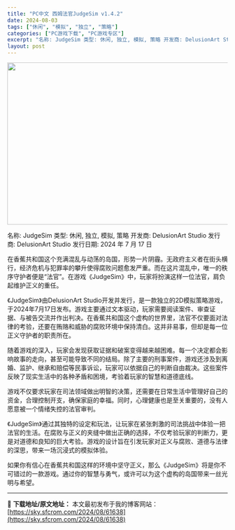 ```yaml
---
title: "PC中文 西姆法官JudgeSim v1.4.2"
date: 2024-08-03
tags: ["休闲", "模拟", "独立", "策略"]
categories: ["PC游戏下载", "PC游戏专区"]
excerpt: "名称: JudgeSim 类型: 休闲, 独立, 模拟, 策略 开发商: DelusionArt Studio 发行商: DelusionArt Studio 发行日期: 2024 年 7 月 17 日 在香蕉共和国这个充满混乱与动荡的岛国，形势一片阴霾。无政府主义者在街头横行，经济危机与犯罪率的攀&hellip;"
layout: post
---
```


<img class="aligncenter size-full wp-image-61639" src="https://sky.sfcrom.com/wp-content/uploads/2024/08/202408031034568.webp" alt="" width="660" height="370" />

名称: JudgeSim
类型: 休闲, 独立, 模拟, 策略
开发商: DelusionArt Studio
发行商: DelusionArt Studio
发行日期: 2024 年 7 月 17 日

在香蕉共和国这个充满混乱与动荡的岛国，形势一片阴霾。无政府主义者在街头横行，经济危机与犯罪率的攀升使得腐败问题愈发严重。而在这片混乱中，唯一的秩序守护者便是“法官”。在游戏《JudgeSim》中，玩家将扮演这样一位法官，肩负起维护正义的重任。

《JudgeSim》由DelusionArt Studio开发并发行，是一款独立的2D模拟策略游戏，于2024年7月17日发布。游戏主要通过文本驱动，玩家需要阅读案件、审查证据、与被告交流并作出判决。在香蕉共和国这个虚构的世界里，法官不仅要面对法律的考验，还要在贿赂和威胁的腐败环境中保持清白。这并非易事，但却是每一位正义守护者的职责所在。

随着游戏的深入，玩家会发现获取证据和破案变得越来越困难。每一个决定都会影响故事的走向，甚至可能导致不同的结局。除了主要的刑事案件，游戏还涉及到离婚、监护、继承和赔偿等民事诉讼，玩家可以依据自己的判断自由裁决。这些案件反映了现实生活中的各种矛盾和困境，考验着玩家的智慧和道德底线。

游戏不仅要求玩家在司法领域做出明智的决策，还需要在日常生活中管理好自己的资金，合理控制开支，确保家庭的幸福。同时，心理健康也是至关重要的，没有人愿意被一个情绪失控的法官审判。

《JudgeSim》通过其独特的设定和玩法，让玩家在紧张刺激的司法挑战中体验一把法官的生活。在腐败与正义的夹缝中做出正确的选择，不仅考验玩家的判断力，更是对道德和良知的巨大考验。游戏的设计旨在引发玩家对正义与腐败、道德与法律的深思，带来一场沉浸式的模拟体验。

如果你有信心在香蕉共和国这样的环境中坚守正义，那么《JudgeSim》将是你不可错过的一款游戏。通过你的智慧与勇气，或许可以为这个虚构的岛国带来一丝光明与希望。

---
📖 **下载地址/原文地址：** 本文最初发布于我的博客网站：[https://sky.sfcrom.com/2024/08/61638](https://sky.sfcrom.com/2024/08/61638)
